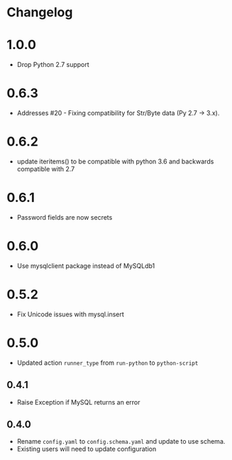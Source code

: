 # Changelog
# 1.0.0

* Drop Python 2.7 support

# 0.6.3

- Addresses #20 - Fixing compatibility for Str/Byte data (Py 2.7 -> 3.x).

# 0.6.2

- update iteritems() to be compatible with python 3.6 and backwards compatible with 2.7

# 0.6.1

- Password fields are now secrets

# 0.6.0

- Use mysqlclient package instead of MySQLdb1

# 0.5.2

- Fix Unicode issues with mysql.insert

# 0.5.0

- Updated action `runner_type` from `run-python` to `python-script`

## 0.4.1

- Raise Exception if MySQL returns an error

## 0.4.0

- Rename `config.yaml` to `config.schema.yaml` and update to use schema.
- Existing users will need to update configuration
